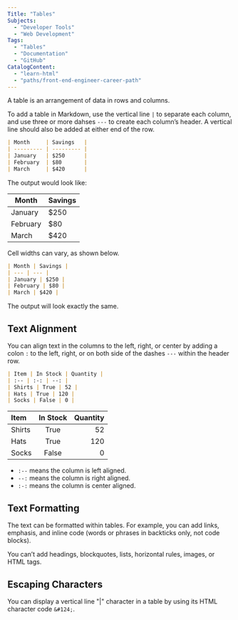 ```yaml
---
Title: "Tables"
Subjects:
  - "Developer Tools"
  - "Web Development"
Tags: 
  - "Tables"
  - "Documentation"
  - "GitHub"
CatalogContent:
  - "learn-html"
  - "paths/front-end-engineer-career-path"
---
```


A table is an arrangement of data in rows and columns.

To add a table in Markdown, use the vertical line `|` to separate each column, and use three or more dahses `---` to create each column’s header. A vertical line should also be added at either end of the row.

```markdown
| Month     | Savings   |
| --------- | --------- |
| January   | $250      |
| February  | $80       |
| March     | $420      |
```

The output would look like:

| Month     | Savings   |
| --------- | --------- |
| January   | $250      |
| February  | $80       |
| March     | $420      |

Cell widths can vary, as shown below.

```markdown
| Month | Savings |
| --- | --- |
| January | $250 |
| February | $80 |
| March | $420 |
```

The output will look exactly the same.

## Text Alignment

You can align text in the columns to the left, right, or center by adding a colon `:` to the left, right, or on both side of the dashes `---` within the header row.

```markdown
| Item | In Stock | Quantity |
| :-- | :-: | --: |
| Shirts | True | 52 |
| Hats | True | 120 |
| Socks | False | 0 |
```

| Item | In Stock | Quantity |
| :-- | :-: | --: |
| Shirts | True | 52 |
| Hats | True | 120 |
| Socks | False | 0 |

- `:--` means the column is left aligned.
- `--:` means the column is right aligned.
- `:-:` means the column is center aligned.

## Text Formatting

The text can be formatted within tables. For example, you can add links, emphasis, and inline code (words or phrases in backticks only, not code blocks).

You can’t add headings, blockquotes, lists, horizontal rules, images, or HTML tags.

## Escaping Characters

You can display a vertical line "|" character in a table by using its HTML character code `&#124;`.

